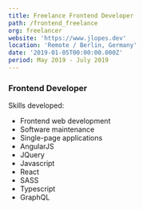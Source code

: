 ```yaml
---
title: Freelance Frontend Developer
path: /frontend_freelance
org: freelancer
website: 'https://www.jlopes.dev'
location: 'Remote / Berlin, Germany'
date: '2019-01-05T00:00:00.000Z'
period: May 2019 - July 2019
---
```

### Frontend Developer

Skills developed:

 * Frontend web development
 * Software maintenance
 * Single-page applications
 * AngularJS
 * JQuery
 * Javascript
 * React
 * SASS
 * Typescript
 * GraphQL

